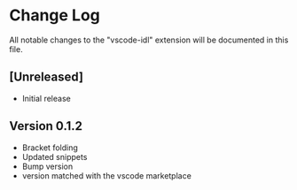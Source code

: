 # Change Log
All notable changes to the "vscode-idl" extension will be documented in this file.

## [Unreleased]
- Initial release

## Version 0.1.2
- Bracket folding
- Updated snippets
- Bump version
- version matched with the vscode marketplace